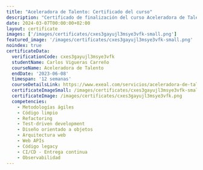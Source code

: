 ```yaml
---
title: "Aceleradora de Talento: Certificado del curso"
description: "Certificado de finalización del curso Aceleradora de Talento para Carlos Vigueras Carreño."
date: 2024-03-07T00:00:00+02:00
layout: certificate
images: ['/images/certificates/cxes3gayujl3msye3vfk-small.png']
featured_image: '/images/certificates/cxes3gayujl3msye3vfk-small.png'
noindex: true
certificateData:
  verificationCode: cxes3gayujl3msye3vfk 
  studentName: Carlos Vigueras Carreño
  courseName: Aceleradora de Talento
  endDate: '2023-06-08'
  timespan: '12 semanas'
  courseDetailsLink: https://www.exeal.com/servicios/aceleradora-de-talento/
  certificateImageSmall: /images/certificates/cxes3gayujl3msye3vfk-small.png
  certificateImage: /images/certificates/cxes3gayujl3msye3vfk.png
  competencies:
    - Metodologías ágiles
    - Código limpio
    - Refactoring
    - Test-driven development
    - Diseño orientado a objetos
    - Arquitectura web
    - Web APIs
    - Código legacy
    - CI/CD - Entrega continua
    - Observabilidad
---
```

